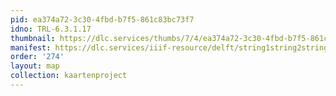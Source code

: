 ```yaml
---
pid: ea374a72-3c30-4fbd-b7f5-861c83bc73f7
idno: TRL-6.3.1.17
thumbnail: https://dlc.services/thumbs/7/4/ea374a72-3c30-4fbd-b7f5-861c83bc73f7/full/400,339/0/default.jpg
manifest: https://dlc.services/iiif-resource/delft/string1string2string3/kaartenproject-2007/TRL-6.3.1.17
order: '274'
layout: map
collection: kaartenproject
---
```

